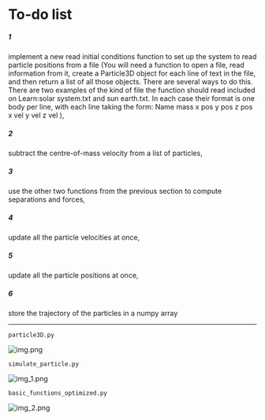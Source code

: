 # To-do list

##### 1 
implement a new read initial conditions function to set up the system 
to read particle positions from a file 
(You will need a function to open a file, read information from it, 
create a Particle3D object for each line of text in the file, 
and then return a list of all those objects. 
There are several ways to do this.
There are two examples of the kind of file the function should read included on 
Learn:solar system.txt and sun earth.txt. In each case their format is one body per line,
with each line taking the form:
Name mass x pos y pos z pos x vel y vel z vel
),
##### 2 
subtract the centre-of-mass velocity from a list of particles,
##### 3 
use the other two functions from the previous section to compute separations and forces,
##### 4 
update all the particle velocities at once,
##### 5 
update all the particle positions at once,
##### 6 
store the trajectory of the particles in a numpy array

****

`particle3D.py`

![img.png](data/img.png)

`simulate_particle.py`

![img_1.png](data/img_1.png)

`basic_functions_optimized.py`

![img_2.png](data/img_2.png)


